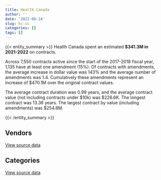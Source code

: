 ```yaml
---
title: Health Canada
author: ''
date: '2022-08-24'
slug: hc-sc
categories: []
tags: []
---
```


<script src="/rmarkdown-libs/htmlwidgets/htmlwidgets.js"></script>
<link href="/rmarkdown-libs/datatables-css/datatables-crosstalk.css" rel="stylesheet" />
<script src="/rmarkdown-libs/datatables-binding/datatables.js"></script>
<script src="/rmarkdown-libs/jquery/jquery-3.6.0.min.js"></script>
<link href="/rmarkdown-libs/dt-core-bootstrap/css/dataTables.bootstrap.min.css" rel="stylesheet" />
<link href="/rmarkdown-libs/dt-core-bootstrap/css/dataTables.bootstrap.extra.css" rel="stylesheet" />
<script src="/rmarkdown-libs/dt-core-bootstrap/js/jquery.dataTables.min.js"></script>
<script src="/rmarkdown-libs/dt-core-bootstrap/js/dataTables.bootstrap.min.js"></script>
<link href="/rmarkdown-libs/crosstalk/css/crosstalk.min.css" rel="stylesheet" />
<script src="/rmarkdown-libs/crosstalk/js/crosstalk.min.js"></script>
<script src="/rmarkdown-libs/htmlwidgets/htmlwidgets.js"></script>
<link href="/rmarkdown-libs/datatables-css/datatables-crosstalk.css" rel="stylesheet" />
<script src="/rmarkdown-libs/datatables-binding/datatables.js"></script>
<script src="/rmarkdown-libs/jquery/jquery-3.6.0.min.js"></script>
<link href="/rmarkdown-libs/dt-core-bootstrap/css/dataTables.bootstrap.min.css" rel="stylesheet" />
<link href="/rmarkdown-libs/dt-core-bootstrap/css/dataTables.bootstrap.extra.css" rel="stylesheet" />
<script src="/rmarkdown-libs/dt-core-bootstrap/js/jquery.dataTables.min.js"></script>
<script src="/rmarkdown-libs/dt-core-bootstrap/js/dataTables.bootstrap.min.js"></script>
<link href="/rmarkdown-libs/crosstalk/css/crosstalk.min.css" rel="stylesheet" />
<script src="/rmarkdown-libs/crosstalk/js/crosstalk.min.js"></script>

{{< entity_summary >}}
Health Canada spent an estimated **\$341.3M in 2021-2022** on contracts.

Across 7,550 contracts active since the start of the 2017-2018 fiscal year, 1,135 have at least one amendment (15%). Of contracts with amendments, the average increase in dollar value was 143% and the average number of amendments was 1.4. Cumulatively these amendments represent an increase of \$470.1M over the original contract values.

The average contract duration was 0.99 years, and the average contract value (not including contracts under \$10k) was \$226.6K. The longest contract was 13.36 years. The largest contract by value (including amendments) was \$254.6M.

{{< /entity_summary >}}

## Vendors

<div id="htmlwidget-1" style="width:100%;height:auto;" class="datatables html-widget"></div>
<script type="application/json" data-for="htmlwidget-1">{"x":{"style":"bootstrap","filter":"none","vertical":false,"data":[["<a href=\"/vendors/11983890_canada_centre/\">11983890 CANADA CENTRE<\/a>","<a href=\"/vendors/3m_canada_company/\">3M CANADA COMPANY<\/a>","<a href=\"/vendors/4_office_automation/\">4 OFFICE AUTOMATION<\/a>","<a href=\"/vendors/49_solutions/\">49 SOLUTIONS<\/a>","<a href=\"/vendors/4plan_consulting/\">4PLAN CONSULTING<\/a>","<a href=\"/vendors/73719_newfoundland_labrador/\">73719 NEWFOUNDLAND LABRADOR<\/a>","<a href=\"/vendors/ab_sciex/\">AB SCIEX<\/a>","<a href=\"/vendors/abbott/\">ABBOTT<\/a>","<a href=\"/vendors/accenture/\">ACCENTURE<\/a>","<a href=\"/vendors/act/\">ACT<\/a>","<a href=\"/vendors/action_personnel_of_ottawa_hull/\">ACTION PERSONNEL OF OTTAWA HULL<\/a>","<a href=\"/vendors/adga_group/\">ADGA GROUP<\/a>","<a href=\"/vendors/advanced_business_interiors/\">ADVANCED BUSINESS INTERIORS<\/a>","<a href=\"/vendors/advanced_chippewa_technologies/\">ADVANCED CHIPPEWA TECHNOLOGIES<\/a>","<a href=\"/vendors/aecom/\">AECOM<\/a>","<a href=\"/vendors/agilent/\">AGILENT<\/a>","<a href=\"/vendors/air_liquide_canada/\">AIR LIQUIDE CANADA<\/a>","<a href=\"/vendors/als_canada/\">ALS CANADA<\/a>","<a href=\"/vendors/altis_human_resources/\">ALTIS HUMAN RESOURCES<\/a>","<a href=\"/vendors/ansys_canada/\">ANSYS CANADA<\/a>","<a href=\"/vendors/apotex/\">APOTEX<\/a>","<a href=\"/vendors/applied_electonics/\">APPLIED ELECTONICS<\/a>","<a href=\"/vendors/arcadis_canada/\">ARCADIS CANADA<\/a>","<a href=\"/vendors/ari_financial_services/\">ARI FINANCIAL SERVICES<\/a>","<a href=\"/vendors/aris_global/\">ARIS GLOBAL<\/a>","<a href=\"/vendors/artemp_personnel_services/\">ARTEMP PERSONNEL SERVICES<\/a>","<a href=\"/vendors/ats_services/\">ATS SERVICES<\/a>","<a href=\"/vendors/avi_spl_canada/\">AVI SPL CANADA<\/a>","<a href=\"/vendors/banfield_seguin/\">BANFIELD SEGUIN<\/a>","<a href=\"/vendors/bdo_canada/\">BDO CANADA<\/a>","<a href=\"/vendors/beckman_coulter_canada/\">BECKMAN COULTER CANADA<\/a>","<a href=\"/vendors/bell_canada/\">BELL CANADA<\/a>","<a href=\"/vendors/biomerieux_canada/\">BIOMERIEUX CANADA<\/a>","<a href=\"/vendors/black_mcdonald/\">BLACK MCDONALD<\/a>","<a href=\"/vendors/bluedot/\">BLUEDOT<\/a>","<a href=\"/vendors/bouthillette_parizeau/\">BOUTHILLETTE PARIZEAU<\/a>","<a href=\"/vendors/bruker/\">BRUKER<\/a>","<a href=\"/vendors/bureau_veritas_canada/\">BUREAU VERITAS CANADA<\/a>","<a href=\"/vendors/ca/\">CA<\/a>","<a href=\"/vendors/cache_computer_consulting/\">CACHE COMPUTER CONSULTING<\/a>","<a href=\"/vendors/calian/\">CALIAN<\/a>","<a href=\"/vendors/caltrio_company/\">CALTRIO COMPANY<\/a>","<a href=\"/vendors/canada_post/\">CANADA POST<\/a>","<a href=\"/vendors/canadian_corps_of_commissionaires/\">CANADIAN CORPS OF COMMISSIONAIRES<\/a>","<a href=\"/vendors/canadian_paediatric_society/\">CANADIAN PAEDIATRIC SOCIETY<\/a>","<a href=\"/vendors/canadian_standards_association/\">CANADIAN STANDARDS ASSOCIATION<\/a>","<a href=\"/vendors/canon/\">CANON<\/a>","<a href=\"/vendors/carahsoft_technology/\">CARAHSOFT TECHNOLOGY<\/a>","<a href=\"/vendors/carleton_university/\">CARLETON UNIVERSITY<\/a>","<a href=\"/vendors/carmichael_engineering/\">CARMICHAEL ENGINEERING<\/a>","<a href=\"/vendors/cbci_telecom/\">CBCI TELECOM<\/a>","<a href=\"/vendors/cdw_canada/\">CDW CANADA<\/a>","<a href=\"/vendors/charron_human_resources/\">CHARRON HUMAN RESOURCES<\/a>","<a href=\"/vendors/chu_sainte_justine/\">CHU SAINTE JUSTINE<\/a>","<a href=\"/vendors/chubb_edwards/\">CHUBB EDWARDS<\/a>","<a href=\"/vendors/cision_canada/\">CISION CANADA<\/a>","<a href=\"/vendors/cistel_technology/\">CISTEL TECHNOLOGY<\/a>","<a href=\"/vendors/closereach/\">CLOSEREACH<\/a>","<a href=\"/vendors/cnw_group/\">CNW GROUP<\/a>","<a href=\"/vendors/colliers_project_leaders/\">COLLIERS PROJECT LEADERS<\/a>","<a href=\"/vendors/compucom_canada/\">COMPUCOM CANADA<\/a>","<a href=\"/vendors/concept_controls/\">CONCEPT CONTROLS<\/a>","<a href=\"/vendors/conoscenti_technologies/\">CONOSCENTI TECHNOLOGIES<\/a>","<a href=\"/vendors/construction_bugere/\">CONSTRUCTION BUGERE<\/a>","<a href=\"/vendors/contract_community/\">CONTRACT COMMUNITY<\/a>","<a href=\"/vendors/convergint_technologies/\">CONVERGINT TECHNOLOGIES<\/a>","<a href=\"/vendors/coradix_technology_consulting/\">CORADIX TECHNOLOGY CONSULTING<\/a>","<a href=\"/vendors/cossette_communications/\">COSSETTE COMMUNICATIONS<\/a>","<a href=\"/vendors/cummins_canada/\">CUMMINS CANADA<\/a>","<a href=\"/vendors/d_mark_biosciences/\">D MARK BIOSCIENCES<\/a>","<a href=\"/vendors/dalhousie_university/\">DALHOUSIE UNIVERSITY<\/a>","<a href=\"/vendors/davtair_industries/\">DAVTAIR INDUSTRIES<\/a>","<a href=\"/vendors/delco_automation/\">DELCO AUTOMATION<\/a>","<a href=\"/vendors/dell_computer/\">DELL COMPUTER<\/a>","<a href=\"/vendors/deloitte_and_touche/\">DELOITTE AND TOUCHE<\/a>","<a href=\"/vendors/donna_cona/\">DONNA CONA<\/a>","<a href=\"/vendors/dst_consulting_engineers/\">DST CONSULTING ENGINEERS<\/a>","<a href=\"/vendors/dynabook_canada/\">DYNABOOK CANADA<\/a>","<a href=\"/vendors/dynacare/\">DYNACARE<\/a>","<a href=\"/vendors/dynamic_personnel_consultants/\">DYNAMIC PERSONNEL CONSULTANTS<\/a>","<a href=\"/vendors/ebsco_canada/\">EBSCO CANADA<\/a>","<a href=\"/vendors/ecole_de_langues_abce/\">ECOLE DE LANGUES ABCE<\/a>","<a href=\"/vendors/ecole_de_langues_la_cite/\">ECOLE DE LANGUES LA CITE<\/a>","<a href=\"/vendors/ekos_research_associates/\">EKOS RESEARCH ASSOCIATES<\/a>","<a href=\"/vendors/ellisdon/\">ELLISDON<\/a>","<a href=\"/vendors/elsevier/\">ELSEVIER<\/a>","<a href=\"/vendors/entrust/\">ENTRUST<\/a>","<a href=\"/vendors/environics_research_group/\">ENVIRONICS RESEARCH GROUP<\/a>","<a href=\"/vendors/ernst_young/\">ERNST YOUNG<\/a>","<a href=\"/vendors/esbe_scientific_industries/\">ESBE SCIENTIFIC INDUSTRIES<\/a>","<a href=\"/vendors/esri/\">ESRI<\/a>","<a href=\"/vendors/evaluation_personnel_selection/\">EVALUATION PERSONNEL SELECTION<\/a>","<a href=\"/vendors/excel_human_resources/\">EXCEL HUMAN RESOURCES<\/a>","<a href=\"/vendors/express_scripts_canada/\">EXPRESS SCRIPTS CANADA<\/a>","<a href=\"/vendors/fast_forward_french/\">FAST FORWARD FRENCH<\/a>","<a href=\"/vendors/fast_track_staffing/\">FAST TRACK STAFFING<\/a>","<a href=\"/vendors/fca_canada/\">FCA CANADA<\/a>","<a href=\"/vendors/felix_technology/\">FELIX TECHNOLOGY<\/a>","<a href=\"/vendors/fmc_professionals/\">FMC PROFESSIONALS<\/a>","<a href=\"/vendors/ford_motor_company/\">FORD MOTOR COMPANY<\/a>","<a href=\"/vendors/fresenius_kabi_canada/\">FRESENIUS KABI CANADA<\/a>","<a href=\"/vendors/fsc/\">FSC<\/a>","<a href=\"/vendors/gamble_technologies/\">GAMBLE TECHNOLOGIES<\/a>","<a href=\"/vendors/gartner/\">GARTNER<\/a>","<a href=\"/vendors/gatestone/\">GATESTONE<\/a>","<a href=\"/vendors/gc_strategies/\">GC STRATEGIES<\/a>","<a href=\"/vendors/general_electric_canada/\">GENERAL ELECTRIC CANADA<\/a>","<a href=\"/vendors/general_motors/\">GENERAL MOTORS<\/a>","<a href=\"/vendors/genesis_integration/\">GENESIS INTEGRATION<\/a>","<a href=\"/vendors/genome_quebec/\">GENOME QUEBEC<\/a>","<a href=\"/vendors/getinge_canada/\">GETINGE CANADA<\/a>","<a href=\"/vendors/gilmore_reproductions/\">GILMORE REPRODUCTIONS<\/a>","<a href=\"/vendors/glaxosmithkline/\">GLAXOSMITHKLINE<\/a>","<a href=\"/vendors/global_knowledge/\">GLOBAL KNOWLEDGE<\/a>","<a href=\"/vendors/global_total_office/\">GLOBAL TOTAL OFFICE<\/a>","<a href=\"/vendors/global_upholstery/\">GLOBAL UPHOLSTERY<\/a>","<a href=\"/vendors/golder_associates/\">GOLDER ASSOCIATES<\/a>","<a href=\"/vendors/goss_gilroy/\">GOSS GILROY<\/a>","<a href=\"/vendors/graybridge_international_consulting/\">GRAYBRIDGE INTERNATIONAL CONSULTING<\/a>","<a href=\"/vendors/haworth/\">HAWORTH<\/a>","<a href=\"/vendors/hewlett_packard/\">HEWLETT PACKARD<\/a>","<a href=\"/vendors/hitachi_data_systems/\">HITACHI DATA SYSTEMS<\/a>","<a href=\"/vendors/hoskin_scientific/\">HOSKIN SCIENTIFIC<\/a>","<a href=\"/vendors/hypertec/\">HYPERTEC<\/a>","<a href=\"/vendors/i4c_information_technology/\">I4C INFORMATION TECHNOLOGY<\/a>","<a href=\"/vendors/ibiska_telecom/\">IBISKA TELECOM<\/a>","<a href=\"/vendors/ibm_canada/\">IBM CANADA<\/a>","<a href=\"/vendors/iceberg_networks/\">ICEBERG NETWORKS<\/a>","<a href=\"/vendors/ids_systems_consultants/\">IDS SYSTEMS CONSULTANTS<\/a>","<a href=\"/vendors/ifathom/\">IFATHOM<\/a>","<a href=\"/vendors/ihs_global/\">IHS GLOBAL<\/a>","<a href=\"/vendors/illumina_canada/\">ILLUMINA CANADA<\/a>","<a href=\"/vendors/info_tech_research_group/\">INFO TECH RESEARCH GROUP<\/a>","<a href=\"/vendors/insa/\">INSA<\/a>","<a href=\"/vendors/instrux_media/\">INSTRUX MEDIA<\/a>","<a href=\"/vendors/integra_networks/\">INTEGRA NETWORKS<\/a>","<a href=\"/vendors/international_safety_research/\">INTERNATIONAL SAFETY RESEARCH<\/a>","<a href=\"/vendors/inventa_sales_and_promotions/\">INVENTA SALES AND PROMOTIONS<\/a>","<a href=\"/vendors/ipsos/\">IPSOS<\/a>","<a href=\"/vendors/ipss/\">IPSS<\/a>","<a href=\"/vendors/iron_mountain/\">IRON MOUNTAIN<\/a>","<a href=\"/vendors/it_net_consultants/\">IT NET CONSULTANTS<\/a>","<a href=\"/vendors/itex/\">ITEX<\/a>","<a href=\"/vendors/john_wiley_sons/\">JOHN WILEY SONS<\/a>","<a href=\"/vendors/jp2g_consultants/\">JP2G CONSULTANTS<\/a>","<a href=\"/vendors/jumec_construction/\">JUMEC CONSTRUCTION<\/a>","<a href=\"/vendors/kia_canada/\">KIA CANADA<\/a>","<a href=\"/vendors/kone/\">KONE<\/a>","<a href=\"/vendors/kpmg/\">KPMG<\/a>","<a href=\"/vendors/kwc_architects/\">KWC ARCHITECTS<\/a>","<a href=\"/vendors/laboratoires_omega/\">LABORATOIRES OMEGA<\/a>","<a href=\"/vendors/language_research_development_group/\">LANGUAGE RESEARCH DEVELOPMENT GROUP<\/a>","<a href=\"/vendors/lannick_contract_solutions/\">LANNICK CONTRACT SOLUTIONS<\/a>","<a href=\"/vendors/lansdowne_technologies/\">LANSDOWNE TECHNOLOGIES<\/a>","<a href=\"/vendors/les_traductions_tessier/\">LES TRADUCTIONS TESSIER<\/a>","<a href=\"/vendors/levitt_safety/\">LEVITT SAFETY<\/a>","<a href=\"/vendors/lexisnexis_canada/\">LEXISNEXIS CANADA<\/a>","<a href=\"/vendors/life_technologies/\">LIFE TECHNOLOGIES<\/a>","<a href=\"/vendors/lifelabs/\">LIFELABS<\/a>","<a href=\"/vendors/lifespeak/\">LIFESPEAK<\/a>","<a href=\"/vendors/lionbridge/\">LIONBRIDGE<\/a>","<a href=\"/vendors/lowe_martin_company/\">LOWE MARTIN COMPANY<\/a>","<a href=\"/vendors/makwa_resourcing/\">MAKWA RESOURCING<\/a>","<a href=\"/vendors/manifest_communications/\">MANIFEST COMMUNICATIONS<\/a>","<a href=\"/vendors/manpower_services_canada/\">MANPOWER SERVICES CANADA<\/a>","<a href=\"/vendors/maplesoft_consulting/\">MAPLESOFT CONSULTING<\/a>","<a href=\"/vendors/maverin/\">MAVERIN<\/a>","<a href=\"/vendors/maxsys_staffing_and_consulting/\">MAXSYS STAFFING AND CONSULTING<\/a>","<a href=\"/vendors/maxxam_analytics/\">MAXXAM ANALYTICS<\/a>","<a href=\"/vendors/media_q/\">MEDIA Q<\/a>","<a href=\"/vendors/merck_frosst/\">MERCK FROSST<\/a>","<a href=\"/vendors/metro_supply_chain/\">METRO SUPPLY CHAIN<\/a>","<a href=\"/vendors/mgis/\">MGIS<\/a>","<a href=\"/vendors/microsoft_canada/\">MICROSOFT CANADA<\/a>","<a href=\"/vendors/mitsubishi_motor_sales/\">MITSUBISHI MOTOR SALES<\/a>","<a href=\"/vendors/mnp/\">MNP<\/a>","<a href=\"/vendors/morneau_shepell/\">MORNEAU SHEPELL<\/a>","<a href=\"/vendors/morrison_hershfield/\">MORRISON HERSHFIELD<\/a>","<a href=\"/vendors/nadine_international/\">NADINE INTERNATIONAL<\/a>","<a href=\"/vendors/nations_translation_group/\">NATIONS TRANSLATION GROUP<\/a>","<a href=\"/vendors/newfound_recruiting/\">NEWFOUND RECRUITING<\/a>","<a href=\"/vendors/nisha_techonologies/\">NISHA TECHONOLOGIES<\/a>","<a href=\"/vendors/nissan_canada/\">NISSAN CANADA<\/a>","<a href=\"/vendors/nitam_solutions/\">NITAM SOLUTIONS<\/a>","<a href=\"/vendors/nova_networks/\">NOVA NETWORKS<\/a>","<a href=\"/vendors/nuix_north_america/\">NUIX NORTH AMERICA<\/a>","<a href=\"/vendors/ogilvy_montreal/\">OGILVY MONTREAL<\/a>","<a href=\"/vendors/ontario_dental_association/\">ONTARIO DENTAL ASSOCIATION<\/a>","<a href=\"/vendors/opentext/\">OPENTEXT<\/a>","<a href=\"/vendors/oproma/\">OPROMA<\/a>","<a href=\"/vendors/optiv_canada_federal/\">OPTIV CANADA FEDERAL<\/a>","<a href=\"/vendors/oracle_canada/\">ORACLE CANADA<\/a>","<a href=\"/vendors/otis_elevator/\">OTIS ELEVATOR<\/a>","<a href=\"/vendors/pacwill_environmental/\">PACWILL ENVIRONMENTAL<\/a>","<a href=\"/vendors/paladin_group/\">PALADIN GROUP<\/a>","<a href=\"/vendors/phaselock_systems_international/\">PHASELOCK SYSTEMS INTERNATIONAL<\/a>","<a href=\"/vendors/pitney_bowes/\">PITNEY BOWES<\/a>","<a href=\"/vendors/pleiad_canada/\">PLEIAD CANADA<\/a>","<a href=\"/vendors/portage_personnel/\">PORTAGE PERSONNEL<\/a>","<a href=\"/vendors/pra/\">PRA<\/a>","<a href=\"/vendors/precisionit/\">PRECISIONIT<\/a>","<a href=\"/vendors/pricewaterhouse_coopers/\">PRICEWATERHOUSE COOPERS<\/a>","<a href=\"/vendors/printers_plus/\">PRINTERS PLUS<\/a>","<a href=\"/vendors/procom_consultants/\">PROCOM CONSULTANTS<\/a>","<a href=\"/vendors/prologic_systems/\">PROLOGIC SYSTEMS<\/a>","<a href=\"/vendors/promaxis/\">PROMAXIS<\/a>","<a href=\"/vendors/proof_experiences/\">PROOF EXPERIENCES<\/a>","<a href=\"/vendors/proquest/\">PROQUEST<\/a>","<a href=\"/vendors/prosci_canada/\">PROSCI CANADA<\/a>","<a href=\"/vendors/purespirit_solutions/\">PURESPIRIT SOLUTIONS<\/a>","<a href=\"/vendors/qiagen/\">QIAGEN<\/a>","<a href=\"/vendors/qmr/\">QMR<\/a>","<a href=\"/vendors/quantum_management_services/\">QUANTUM MANAGEMENT SERVICES<\/a>","<a href=\"/vendors/quintet_consulting/\">QUINTET CONSULTING<\/a>","<a href=\"/vendors/r_r_international_translation/\">R R INTERNATIONAL TRANSLATION<\/a>","<a href=\"/vendors/radiation_solutions/\">RADIATION SOLUTIONS<\/a>","<a href=\"/vendors/randstad/\">RANDSTAD<\/a>","<a href=\"/vendors/rapiscan_systems/\">RAPISCAN SYSTEMS<\/a>","<a href=\"/vendors/raymond_chabot_grant_thornton/\">RAYMOND CHABOT GRANT THORNTON<\/a>","<a href=\"/vendors/rhea/\">RHEA<\/a>","<a href=\"/vendors/risk_sciences_international/\">RISK SCIENCES INTERNATIONAL<\/a>","<a href=\"/vendors/sanexen_services_environmentaux/\">SANEXEN SERVICES ENVIRONMENTAUX<\/a>","<a href=\"/vendors/sap/\">SAP<\/a>","<a href=\"/vendors/sas_institute/\">SAS INSTITUTE<\/a>","<a href=\"/vendors/sc2_0_stepped_care_solutions/\">SC2 0 STEPPED CARE SOLUTIONS<\/a>","<a href=\"/vendors/service_star_building_cleaning/\">SERVICE STAR BUILDING CLEANING<\/a>","<a href=\"/vendors/sharp_electronics/\">SHARP ELECTRONICS<\/a>","<a href=\"/vendors/shi_canada/\">SHI CANADA<\/a>","<a href=\"/vendors/si_systems/\">SI SYSTEMS<\/a>","<a href=\"/vendors/siemens/\">SIEMENS<\/a>","<a href=\"/vendors/sierra_systems_group/\">SIERRA SYSTEMS GROUP<\/a>","<a href=\"/vendors/simplex_grinnell/\">SIMPLEX GRINNELL<\/a>","<a href=\"/vendors/softchoice/\">SOFTCHOICE<\/a>","<a href=\"/vendors/softsim_technologies/\">SOFTSIM TECHNOLOGIES<\/a>","<a href=\"/vendors/solotech/\">SOLOTECH<\/a>","<a href=\"/vendors/st_joseph_print_group/\">ST JOSEPH PRINT GROUP<\/a>","<a href=\"/vendors/stantec/\">STANTEC<\/a>","<a href=\"/vendors/steris_canada/\">STERIS CANADA<\/a>","<a href=\"/vendors/stoneworks_technologies/\">STONEWORKS TECHNOLOGIES<\/a>","<a href=\"/vendors/stratos/\">STRATOS<\/a>","<a href=\"/vendors/subaru_canada/\">SUBARU CANADA<\/a>","<a href=\"/vendors/switch_health_holdings/\">SWITCH HEALTH HOLDINGS<\/a>","<a href=\"/vendors/systematix_solutions/\">SYSTEMATIX SOLUTIONS<\/a>","<a href=\"/vendors/systemscope/\">SYSTEMSCOPE<\/a>","<a href=\"/vendors/tag_hr/\">TAG HR<\/a>","<a href=\"/vendors/tecsis/\">TECSIS<\/a>","<a href=\"/vendors/teknion/\">TEKNION<\/a>","<a href=\"/vendors/telecom_computer_services/\">TELECOM COMPUTER SERVICES<\/a>","<a href=\"/vendors/telus_canada/\">TELUS CANADA<\/a>","<a href=\"/vendors/teramach_technologies/\">TERAMACH TECHNOLOGIES<\/a>","<a href=\"/vendors/terlin_construction/\">TERLIN CONSTRUCTION<\/a>","<a href=\"/vendors/thales/\">THALES<\/a>","<a href=\"/vendors/the_aim_group/\">THE AIM GROUP<\/a>","<a href=\"/vendors/the_right_door_consulting/\">THE RIGHT DOOR CONSULTING<\/a>","<a href=\"/vendors/thermo_fisher_scientific/\">THERMO FISHER SCIENTIFIC<\/a>","<a href=\"/vendors/thrive_health/\">THRIVE HEALTH<\/a>","<a href=\"/vendors/thyssenkrupp_elevator/\">THYSSENKRUPP ELEVATOR<\/a>","<a href=\"/vendors/tiree/\">TIREE<\/a>","<a href=\"/vendors/toshiba_canada/\">TOSHIBA CANADA<\/a>","<a href=\"/vendors/totem_offisource/\">TOTEM OFFISOURCE<\/a>","<a href=\"/vendors/toyota/\">TOYOTA<\/a>","<a href=\"/vendors/transwest_air/\">TRANSWEST AIR<\/a>","<a href=\"/vendors/turtle_island_staffing/\">TURTLE ISLAND STAFFING<\/a>","<a href=\"/vendors/tyco_integrated_fire_security/\">TYCO INTEGRATED FIRE SECURITY<\/a>","<a href=\"/vendors/ubiqus_canada/\">UBIQUS CANADA<\/a>","<a href=\"/vendors/universite_laval/\">UNIVERSITE LAVAL<\/a>","<a href=\"/vendors/university_of_alberta/\">UNIVERSITY OF ALBERTA<\/a>","<a href=\"/vendors/university_of_british_columbia/\">UNIVERSITY OF BRITISH COLUMBIA<\/a>","<a href=\"/vendors/university_of_calgary/\">UNIVERSITY OF CALGARY<\/a>","<a href=\"/vendors/university_of_guelph/\">UNIVERSITY OF GUELPH<\/a>","<a href=\"/vendors/university_of_ottawa/\">UNIVERSITY OF OTTAWA<\/a>","<a href=\"/vendors/university_of_regina/\">UNIVERSITY OF REGINA<\/a>","<a href=\"/vendors/university_of_saskatchewan/\">UNIVERSITY OF SASKATCHEWAN<\/a>","<a href=\"/vendors/university_of_toronto/\">UNIVERSITY OF TORONTO<\/a>","<a href=\"/vendors/university_of_waterloo/\">UNIVERSITY OF WATERLOO<\/a>","<a href=\"/vendors/vci_controls/\">VCI CONTROLS<\/a>","<a href=\"/vendors/veritaaq_technology_house/\">VERITAAQ TECHNOLOGY HOUSE<\/a>","<a href=\"/vendors/vfa_canada/\">VFA CANADA<\/a>","<a href=\"/vendors/visiontec/\">VISIONTEC<\/a>","<a href=\"/vendors/vmware/\">VMWARE<\/a>","<a href=\"/vendors/vwr_international/\">VWR INTERNATIONAL<\/a>","<a href=\"/vendors/waters/\">WATERS<\/a>","<a href=\"/vendors/west_wind_aviation/\">WEST WIND AVIATION<\/a>","<a href=\"/vendors/westbury_national_show_systems/\">WESTBURY NATIONAL SHOW SYSTEMS<\/a>","<a href=\"/vendors/wsp/\">WSP<\/a>","<a href=\"/vendors/xerox/\">XEROX<\/a>"],[null,36534.93,8415.18,null,null,215082.06,1278460.18,null,null,1363521.66,240112.24,null,455162.16,null,63280,1822316.73,63232.67,110910.97,353015.25,null,null,null,21357,null,713895.35,550423.63,null,null,1625363.8,null,82184.52,355752.3,null,73399.97,null,null,175618.59,null,null,2025436.67,1017574.13,44102.99,531352.25,3587763.43,7306.99,20746.8,235921.52,44509.15,127345,null,23058.8,55136.89,12204,2026771.2,13612.4,12147.5,4886613.8,175808.16,31174.44,null,null,11554.25,null,null,109755.24,18064.08,1192498.18,13861178.8,68413.59,null,108671.24,null,148989.92,null,480134.07,228486.9,24860,null,76262.3,450412.1,null,109052,165225.88,79266.31,null,8183.73,null,497978.83,null,null,97751.07,20001,5204084.32,21806050.89,450728.68,336145.19,111012.6,null,719193.22,118398.7,null,null,39662.62,660821.21,null,104073,null,63475.64,165642.3,48934.37,null,null,23219.24,85720.42,null,30546.79,14974.77,null,81665,79299.95,null,null,null,67762.93,null,43983.08,409903.79,177789.75,447278.27,null,43730.24,297643.3,null,90344.01,434865.36,2055166.67,23730,3544512.27,650742.36,null,1211634.09,1253762.03,28625.02,24723.17,21036.77,null,null,56444.76,null,null,null,25725.97,null,78648,298880,99913.37,5756.15,117298.34,22646.11,1231918.84,270285.55,19172.71,891995.63,627221.92,441774.32,208978.16,null,412841.44,17565.85,50850,22500.35,null,null,1466094.43,null,null,null,14464,null,null,26501.19,358189.68,134654.94,24896.16,null,6780.16,779526.78,0,112010,null,4758.59,null,6201.49,47980.06,19167.75,null,6476.77,46329.81,354406.13,null,3142082.22,null,51644.37,null,477169.78,33266.92,3052726.9,null,null,null,76973.04,1255340.97,478290.73,47684.32,118473.72,null,687071.75,2148.02,206640.26,26912.08,811092.66,331302.71,129405.03,918631.07,null,null,102270.5,24391.73,3845499.98,52775.4,24860,254918.86,48089.63,68609.02,114661.73,11044.62,24559.28,22262.84,492017.6,null,238832.73,null,1409109.08,247357,490140.1,222804.29,155119.41,null,null,999144.46,21296.85,null,2507946.54,463903.94,1316400.64,null,10370.21,623438.26,68847.88,17616.01,null,3449710.18,603242.16,56146.68,20306.6,null,113412.73,null,5564.45,13079.75,203725.45,null,null,262201.73,1109995.33,19762.65,1329712.66,null,18209.95,null,239897.8,3534183.97,1957835.95,73767.91,23865.6,600003.9],[null,null,12161.46,null,49042,209349.39,1041150.63,null,null,943425.74,534421.41,null,196319.09,701514.94,null,1715240.55,28809.64,4825.92,51043.94,null,null,null,23645.25,null,2916038.68,622383.77,502.37,null,18563.19,138731.29,1687.46,356726.96,1305.13,160694.56,66326.09,103017.61,1090868.46,null,null,1033102.65,142286.3,56318.78,393859.73,3805342.64,7327.01,18484.48,324351.23,39100.59,148548.94,22256.48,49790.94,3078204.26,39889,2149707,61524.69,16226.22,5726183.03,53792.36,31798.2,null,null,27800.06,77527.93,114161.59,232931.09,null,1195765.3,23433113.55,7957.17,null,152359.71,null,149398.11,108167.69,73323.37,419363.08,null,null,76471.24,508491.94,null,154497.23,194756.39,null,null,null,18155.95,127415.56,null,null,32368.58,null,4014578,14577195.66,338041.97,103730.86,null,3093.14,401906.16,186993.59,null,136492.7,291760.21,623713.35,null,15335.71,15551.13,35588.7,236523.18,50281.37,null,39891.26,120017.3,78976.45,null,148577.76,null,null,113295.17,18782.23,null,null,null,173854.09,null,6091.05,282446.57,28250,1423511.73,null,41813.29,125518.35,null,null,436056.77,null,null,1457027.18,355800.23,null,3139852.83,1257197,null,null,null,null,null,55451.77,null,47793.35,null,54475.62,18815.72,null,118650,null,15479.81,60577.5,25740.61,1235293.97,286363.41,null,480657.89,628940.34,442984.66,1203471.79,402127.17,552300.02,null,84750,null,null,null,910071.15,null,null,11129.96,240292.44,null,31168.12,53434.74,543970.36,null,44290.47,11644.65,null,781662.47,null,22600,null,32018.33,null,6218.48,11410.74,null,13305.75,34682.34,29104.02,60135.05,null,2888809.24,null,46923.06,null,378595.51,24831.7,3424488.76,null,null,null,123143.25,730404.16,234288.24,51021.18,13938.36,130000.85,892650.06,6497.33,207206.4,null,553265.78,340889.54,147993.72,1086692.64,null,null,118232.04,null,3935388.41,176507.29,1202166.94,148554.28,476825.29,null,189269.14,null,2018.57,50385.92,null,null,52119.9,null,1412969.65,39860.75,731636.07,2060965.46,228418.57,null,14084.77,2338845.56,null,null,2894138.19,470361.94,2269675.37,29907.11,28566.49,314399.61,106917.89,null,null,3166172.36,430210.04,57497.21,110773.4,null,43745.11,82283.46,14335.55,null,529695.92,15400,66146.81,207353.56,850212.33,23793.19,1480768.05,80484.25,23996.68,4157.3,546909.16,720100.69,1475081.88,9666.93,120151.52,655761.59],[65812562.19,null,12128.23,32833.37,null,208777.4,1670942.75,null,null,101178.91,437146.43,246227.47,515498.09,2122298.92,null,3213785.73,96806.22,4812.73,36240.81,56289.14,1746614.32,null,null,null,1752416.8,209100.95,9650.81,46306.63,646974,971688.05,109090.51,355752.3,7939.53,null,2984673.91,null,237580.2,null,null,879912.25,33569.48,56164.91,371610.84,5238154.05,null,23513.67,298456.93,26124.39,137808.88,null,53095.54,452769.4,null,2275298.73,60254.49,16181.89,5699776.08,null,32435.52,23404.93,5949.06,57839.42,85491.52,92563.46,95222.85,18788.93,1232048.18,81306203.19,9522.51,null,220184.16,40680,148989.92,374370.37,244076.04,10773.42,null,7688499.66,76262.3,25328.28,19187.64,67431.52,36318.89,null,39956.89,296709.11,150.05,156073.26,null,43790.98,7084.86,null,5335654.75,null,303025.52,252756.64,180602.25,144538.93,684567.89,7280.29,515382.79,170605.08,622352.34,341925.93,null,24214.29,null,null,38826.29,89237.36,18530.64,42891.98,37219.94,78061.78,null,3387.04,null,40000,104096.12,null,5793.33,77023.12,null,494520.85,7204.82,13723.67,1755728.07,null,1009360,11718.38,null,111071.24,null,null,434865.36,13546.6,null,null,108796.27,null,1423412.98,1253762.03,12581.42,null,null,12466.16,null,31449.16,null,34696.65,305966.33,108552.07,75911.71,null,null,null,11043.85,124730.68,null,1231918.84,549993.4,null,515847.64,627221.92,110141,3170479.51,546666.59,816326.31,null,467191.99,null,null,null,3753913.09,null,null,56422.71,75220.51,null,652234.22,107488.26,383287.59,null,28733.46,null,null,260554.16,null,null,84750,88288.39,170805.02,6201.49,51122.96,null,null,26009.92,47180.28,105320.48,16372.44,2375155.37,2023464.88,47368.77,11992.68,241376.08,null,3116344.99,72429.25,41796.44,263426.84,28887.2,385677.04,832.28,null,228480.88,null,328992.76,4896.66,221570.69,null,409119.16,133450.81,99584.7,1681758,64597190.3,877219,124865.86,2878.87,3217109.95,133027.02,1934675.71,217489.97,257076.19,null,8675.91,null,null,9610.27,null,58104.6,null,null,1446040.07,null,320364.5,1738314.77,557433.02,950.66,null,1005706.01,null,6210.82,1712957.62,289784.7,995263.84,5275368.93,31840.21,null,null,null,67337.22,null,178892.22,77302.15,null,55001.43,61310.14,17716.54,null,null,554229.58,36950,null,244023.15,141699.2,38020.42,3413921.47,null,null,26895.2,211851.52,2203177.21,null,136542.47,120611.88,666177.57],[1286837.81,null,9612.84,12875.13,null,208777.4,1962840.35,0,188126.95,null,314438.63,2341879.92,1535877.77,2818699.3,null,2686155.74,86340.3,1503.15,603926.32,169485.97,8907702.62,67349.7,24860,15037.45,901662.89,837705.74,9650.81,41116.43,856084.97,932834.49,11043.47,355752.3,7917.78,null,null,56112.41,124925.14,37331.53,4260.74,1089939.35,433824.63,56164.91,238637.01,6606493.41,null,25676.73,247445.81,37413.63,136883.43,null,35767.62,388246.28,null,2085574.22,111237.83,4034.39,6472478.76,null,34179.98,640631.49,27602.42,3491.4,48307.5,null,38970.51,15687.65,1192498.18,74005669.58,null,49497.95,35795.73,null,544430.36,85129.4,1613169.28,577371.96,null,8335337.13,15043.52,60390.46,4684.12,98866.59,84183.14,205660,38305.19,1203320.27,null,610036.89,39550,91596.51,35564.73,null,5399404.25,null,594717.17,273025.87,257716.16,30513.44,836343.91,94027.48,3682434.47,null,635304.14,1279487.29,34016.71,1218741.52,null,null,574881.51,11274.01,50854.75,null,11932.8,66242.94,14866.89,33775.11,null,39663,166879.66,null,32007.8,47925.5,76840,808827.3,19336.48,27367.12,202782.83,null,null,null,null,232461.21,338.24,14021.2,434865.36,null,null,null,null,36078.5,853222.89,1253762.03,5020.36,67519.11,null,0,296995.65,31449.16,32349.17,null,6033469.6,177211.79,null,null,null,41604.76,13881.82,46382.31,null,1231918.84,698810.89,null,166545.02,627221.92,null,4876120.86,538999.55,889730.26,null,419971.26,21504.51,5061771.51,56027.45,5224655.7,40070.1,69212.5,45447.33,null,39550,801732.78,201199.4,285226.48,null,25130.39,null,null,null,null,null,null,10706.97,112576.04,5050.83,60072.77,39271,null,26009.92,18645,126711.73,118447.86,1944567.67,288068.62,31252.57,null,152787.79,null,1693878.11,89981.62,52341.6,466396.71,90171.19,822305.19,null,null,362976.39,116570.8,1104025.21,6653.7,45524.57,null,531295.73,386945.93,20036.64,616192.08,65860263.86,803000.6,77862.22,30914.9,2671459.5,80681.38,1966520.62,307259.15,126127.6,null,12695.89,null,11070.05,39845.99,null,null,null,0,1626525.43,null,356170.91,326200.68,1080889.33,36966.47,null,183878.07,null,14779.45,1923723.26,534375.97,1322502.17,4836473.96,8438.22,null,null,null,null,null,197387.17,57340.11,null,4194.27,null,null,40680,null,534379.67,null,39840.45,113358.96,229475.8,23728.18,3378583.24,2867.19,null,null,308916.09,3208734.13,null,null,null,549097.37]],"container":"<table class=\"table table-striped table-hover row-border order-column display\">\n  <thead>\n    <tr>\n      <th>Vendor<\/th>\n      <th>2018-2019<\/th>\n      <th>2019-2020<\/th>\n      <th>2020-2021<\/th>\n      <th>2021-2022<\/th>\n    <\/tr>\n  <\/thead>\n<\/table>","options":{"order":[[4,"desc"]],"pageLength":10,"autoWidth":true,"columnDefs":[{"targets":1,"render":"function(data, type, row, meta) {\n    return type !== 'display' ? data : DTWidget.formatCurrency(data, \"$\", 2, 3, \",\", \".\", true, null);\n  }"},{"targets":2,"render":"function(data, type, row, meta) {\n    return type !== 'display' ? data : DTWidget.formatCurrency(data, \"$\", 2, 3, \",\", \".\", true, null);\n  }"},{"targets":3,"render":"function(data, type, row, meta) {\n    return type !== 'display' ? data : DTWidget.formatCurrency(data, \"$\", 2, 3, \",\", \".\", true, null);\n  }"},{"targets":4,"render":"function(data, type, row, meta) {\n    return type !== 'display' ? data : DTWidget.formatCurrency(data, \"$\", 2, 3, \",\", \".\", true, null);\n  }"},{"width":"16%","targets":[1,2,3,4]},{"className":"dt-right","targets":[1,2,3,4]}],"orderClasses":false}},"evals":["options.columnDefs.0.render","options.columnDefs.1.render","options.columnDefs.2.render","options.columnDefs.3.render"],"jsHooks":[]}</script>
<p class="text-right">
<a href="https://github.com/GoC-Spending/contracts-data/tree/main/data/out/departments/hc-sc/summary_by_fiscal_year_by_vendor.csv" class="source-data-link btn btn-link">View source data</a>
</p>

## Categories

<div id="htmlwidget-2" style="width:100%;height:auto;" class="datatables html-widget"></div>
<script type="application/json" data-for="htmlwidget-2">{"x":{"style":"bootstrap","filter":"none","vertical":false,"data":[["<a href=\"/categories/0_other/\">(Other)<\/a>","<a href=\"/categories/1_facilities_and_construction/\">Facilities and construction<\/a>","<a href=\"/categories/10_office_management/\">Office management<\/a>","<a href=\"/categories/2_professional_services/\">Professional services<\/a>","<a href=\"/categories/3_information_technology/\">Information technology<\/a>","<a href=\"/categories/4_medical/\">Medical<\/a>","<a href=\"/categories/5_transportation_and_logistics/\">Transportation and logistics<\/a>","<a href=\"/categories/6_industrial_products_and_services/\">Industrial products and services<\/a>","<a href=\"/categories/7_travel/\">Travel<\/a>","<a href=\"/categories/8_security_and_protection/\">Security and protection<\/a>","<a href=\"/categories/9_human_capital/\">Human capital<\/a>"],[152291.66,5211371.06,2918382.31,70109506.19,36599010.86,28656119.05,1571614.66,13556597.24,5414637.23,3612769.1,5921805.52],[132409.57,5247550.48,3508132.58,71534876.05,45909347.34,18542504.31,2321509.95,9852786.17,4648364.77,3818644.12,5535727.55],[136527.47,5053126.55,3723352.25,130317994.86,198577362.39,7791114.94,875507.04,13720295.42,null,5228671.09,5712272.33],[340821.33,4288780.57,5936086.87,130825678.66,134481347.87,31683661.49,1440211.5,14774521.1,12222.08,6689610.94,10805258.4]],"container":"<table class=\"table table-striped table-hover row-border order-column display\">\n  <thead>\n    <tr>\n      <th>Category<\/th>\n      <th>2018-2019<\/th>\n      <th>2019-2020<\/th>\n      <th>2020-2021<\/th>\n      <th>2021-2022<\/th>\n    <\/tr>\n  <\/thead>\n<\/table>","options":{"order":[[4,"desc"]],"dom":"t","pageLength":30,"autoWidth":true,"columnDefs":[{"targets":1,"render":"function(data, type, row, meta) {\n    return type !== 'display' ? data : DTWidget.formatCurrency(data, \"$\", 2, 3, \",\", \".\", true, null);\n  }"},{"targets":2,"render":"function(data, type, row, meta) {\n    return type !== 'display' ? data : DTWidget.formatCurrency(data, \"$\", 2, 3, \",\", \".\", true, null);\n  }"},{"targets":3,"render":"function(data, type, row, meta) {\n    return type !== 'display' ? data : DTWidget.formatCurrency(data, \"$\", 2, 3, \",\", \".\", true, null);\n  }"},{"targets":4,"render":"function(data, type, row, meta) {\n    return type !== 'display' ? data : DTWidget.formatCurrency(data, \"$\", 2, 3, \",\", \".\", true, null);\n  }"},{"width":"16%","targets":[1,2,3,4]},{"className":"dt-right","targets":[1,2,3,4]}],"orderClasses":false,"lengthMenu":[10,25,30,50,100]}},"evals":["options.columnDefs.0.render","options.columnDefs.1.render","options.columnDefs.2.render","options.columnDefs.3.render"],"jsHooks":[]}</script>
<p class="text-right">
<a href="https://github.com/GoC-Spending/contracts-data/tree/main/data/out/departments/hc-sc/summary_by_fiscal_year_by_category.csv" class="source-data-link btn btn-link">View source data</a>
</p>
